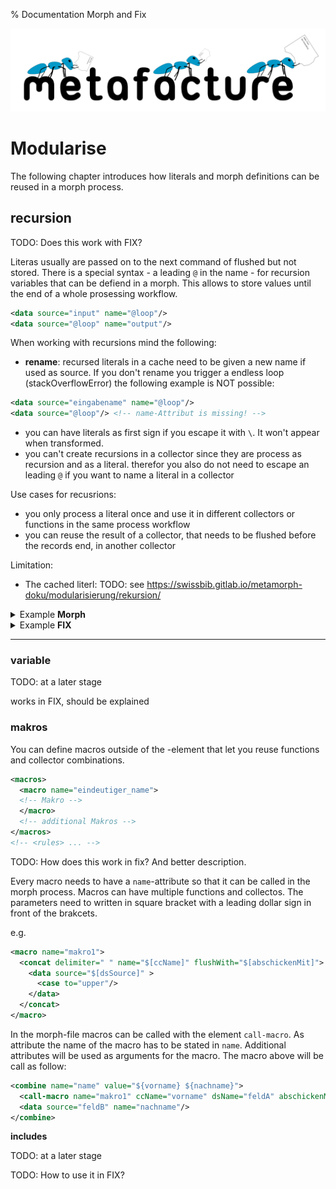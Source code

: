 % Documentation Morph and Fix

<img src="img/metafacture.png" alt="Metafacture" style="max-width:100%"/>

# Modularise

The following chapter introduces how literals and morph definitions can be reused in a morph process.

## recursion

TODO: Does this work with FIX?

Literas usually are passed on to the next command of flushed but not stored. There is a special syntax - a leading `@` in the name - for recursion variables that can be defiend in a morph. This allows to store values until the end of a whole prosessing workflow.

```xml
<data source="input" name="@loop"/>
<data source="@loop" name="output"/>
```

When working with recursions mind the following:

  - **rename**: recursed literals in a cache need to be given a new name if used as source. If you don't rename you trigger a endless loop (stackOverflowError) the following example is NOT possible:

```xml
<data source="eingabename" name="@loop"/>
<data source="@loop"/> <!-- name-Attribut is missing! -->
```
  
  - you can have literals as first sign if you escape it with `\`. It won't appear when transformed. 
  - you can't create recursions in a collector since they are process as recursion and as a literal. therefor you also do not need to escape an leading `@` if you want to name a literal in a collector
  
Use cases for recusrions:
 - you only process a literal once and use it in different collectors or functions in the same process workflow
 - you can reuse the result of a collector, that needs to be flushed before the records end, in another collector

Limitation:
 - The cached literl: TODO: see https://swissbib.gitlab.io/metamorph-doku/modularisierung/rekursion/

<details>
  <summary>Example <b>Morph</b></summary>
__input__

```
{ litA: valueAA, litA: valueAB, litB: valueBA, litB: valueBB }
```

__Morph-Definition__

```xml
<rules>
    <data source="litA" name="@loop"/>
    <entity name="entAB" flushWith="litB" reset="true">
        <data source="@loop" name="litA"/>
        <data source="litB" name="litB"/>
    </entity>
</rules>
```

__output__

```
{ entAB { litA: valueAA, litA: valueAB, litB: valueBA }, entAB { litB: valueBB } }
```

</details>

<details>
  <summary>Example <b>FIX</b></summary>
__input__

```
{ litA: valueAA, litA: valueAB, litB: valueBA, litB: valueBB }
```

__FIX-Definition__


```
TODO !!
```

__output__

```
{ entAB { litA: valueAA, litA: valueAB, litB: valueBA }, entAB { litB: valueBB } }
```

</details>

 _________

### variable

TODO: at a later stage

works in FIX, should be explained

### makros

You can define macros outside of the <rules>-element that let you reuse functions and collector combinations.

```xml
<macros>
  <macro name="eindeutiger_name">
  <!-- Makro -->
  </macro>
  <!-- additional Makros -->
</macros>
<!-- <rules> ... -->
```

TODO: How does this work in fix? And better description.

Every macro needs to have a `name`-attribute so that it can be called in the morph process.
Macros can have multiple functions and collectos. The parameters need to written in square bracket with a leading dollar sign in front of the brakcets.

e.g.

```xml
<macro name="makro1">
  <concat delimiter=" " name="$[ccName]" flushWith="$[abschickenMit]">
    <data source="$[dsSource]" >
      <case to="upper"/>
    </data>
  </concat>
</macro>
```

In the morph-file macros can be called with the element `call-macro`. As attribute the name of the macro has to be stated in `name`.
Additional attributes will be used as arguments for the macro. The macro above will be call as follow:

```xml
<combine name="name" value="${vorname} ${nachname}">
  <call-macro name="makro1" ccName="vorname" dsName="feldA" abschickenMit="nachname" />
  <data source="feldB" name="nachname"/>
</combine>
```

__includes__

TODO: at a later stage

TODO: How to use it in FIX? 